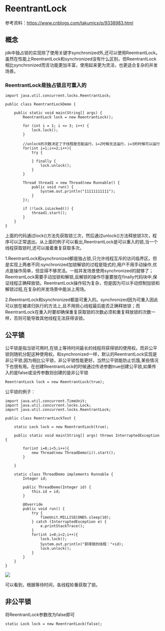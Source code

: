 # ReentrantLock

参考资料：https://www.cnblogs.com/takumicx/p/9338983.html

## 概念

jdk中独占锁的实现除了使用关键字synchronized外,还可以使用ReentrantLock。虽然在性能上ReentrantLock和synchronized没有什么区别，但ReentrantLock相比synchronized而言功能更加丰富，使用起来更为灵活，也更适合复杂的并发场景。


### ReentrantLock是独占锁且可重入的

	import java.util.concurrent.locks.ReentrantLock;
	
	public class ReentrantLockDemo {
	
	    public static void main(String[] args) {
	        ReentrantLock lock = new ReentrantLock();
	
	        for (int i = 1; i <= 3; i++) {
	            lock.lock();
	        }
	
	        //unlock的次数决定了子线程是否能运行，i=2时候无法运行，i=3的时候可以运行
	        for(int i=1;i<=2;i++){
	            try {
	
	            } finally {
	                lock.unlock();
	            }
	        }
	
	        Thread thread1 = new Thread(new Runnable() {
	            public void run() {
	                System.out.println("11111111111");
	            }
	        });
	
	        if (!lock.isLocked()) {
	            thread1.start();
	        }
	    }
	}



上面的代码通过lock()方法先获取锁三次，然后通过unlock()方法释放锁3次，程序可以正常退出。从上面的例子可以看出,ReentrantLock是可以重入的锁,当一个线程获取锁时,还可以接着重复获取多次。

1.ReentrantLock和synchronized都是独占锁,只允许线程互斥的访问临界区。但是实现上两者不同:synchronized加锁解锁的过程是隐式的,用户不用手动操作,优点是操作简单，但显得不够灵活。一般并发场景使用synchronized的就够了；ReentrantLock需要手动加锁和解锁,且解锁的操作尽量要放在finally代码块中,保证线程正确释放锁。ReentrantLock操作较为复杂，但是因为可以手动控制加锁和解锁过程,在复杂的并发场景中能派上用场。

2.ReentrantLock和synchronized都是可重入的。synchronized因为可重入因此可以放在被递归执行的方法上,且不用担心线程最后能否正确释放锁；而ReentrantLock在重入时要却确保重复获取锁的次数必须和重复释放锁的次数一样，否则可能导致其他线程无法获得该锁。



## 公平锁

公平锁是指当锁可用时,在锁上等待时间最长的线程将获得锁的使用权。而非公平锁则随机分配这种使用权。和synchronized一样，默认的ReentrantLock实现是非公平锁,因为相比公平锁，非公平锁性能更好。当然公平锁能防止饥饿,某些情况下也很有用。在创建ReentrantLock的时候通过传进参数true创建公平锁,如果传入的是false或没传参数则创建的是非公平锁

	ReentrantLock lock = new ReentrantLock(true);

公平锁的例子：

	import java.util.concurrent.TimeUnit;
	import java.util.concurrent.locks.Lock;
	import java.util.concurrent.locks.ReentrantLock;
	
	public class ReentrantLockTest {
	
	    static Lock lock = new ReentrantLock(true);
	
	    public static void main(String[] args) throws InterruptedException {
	
	        for(int i=0;i<5;i++){
	            new Thread(new ThreadDemo(i)).start();
	        }
	
	    }
	
	    static class ThreadDemo implements Runnable {
	        Integer id;
	
	        public ThreadDemo(Integer id) {
	            this.id = id;
	        }
	
	        @Override
	        public void run() {
	            try {
	                TimeUnit.MILLISECONDS.sleep(10);
	            } catch (InterruptedException e) {
	                e.printStackTrace();
	            }
	            for(int i=0;i<2;i++){
	                lock.lock();
	                System.out.println("获得锁的线程："+id);
	                lock.unlock();
	            }
	        }
	    }
	}


![](../Images/1.png)

可以看到，根据等待时间，各线程轮番获取了锁。


## 非公平锁

将ReentrantLock参数改为false即可

	static Lock lock = new ReentrantLock(false); 